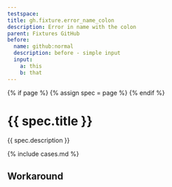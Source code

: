 ```yaml
---
testspace:
title: gh.fixture.error_name_colon
description: Error in name with the colon
parent: Fixtures GitHub
before:
  name: github:normal
  description: before - simple input
  input: 
    a: this
    b: that
---
```


{% if page %} {% assign spec = page %} {% endif %}

# {{ spec.title }}
{{ spec.description }}

{% include cases.md %}

## Workaround

